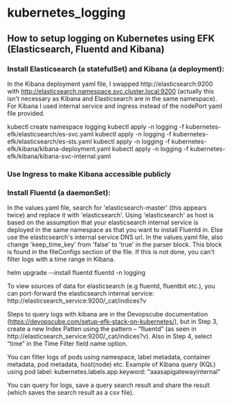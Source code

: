# kubernetes_logging
## How to setup logging on Kubernetes using EFK (Elasticsearch, Fluentd and Kibana)

### Install Elasticsearch (a statefulSet) and Kibana (a deployment):

In the Kibana deployment yaml file, I swapped http://elasticsearch:9200 with http://elasticsearch.namespace.svc.cluster.local:9200 (actually this isn't necessary as Kibana and Elasticsearch are in the same namespace).
For Kibana I used internal service and ingress instead of the nodePort yaml file provided.

kubectl create namespace logging
kubectl apply -n logging -f kubernetes-efk/elasticsearch/es-svc.yaml
kubectl apply -n logging -f kubernetes-efk/elasticsearch/es-sts.yaml
kubectl apply -n logging -f kubernetes-efk/kibana/kibana-deployment.yaml
kubectl apply -n logging -f kubernetes-efk/kibana/kibana-svc-internal.yaml

### Use Ingress to make Kibana accessible publicly 

### Install Fluentd (a daemonSet):
In the values.yaml file, search for 'elasticsearch-master' (this appears twice) and replace it with 'elasticsearch'. Using 'elasticsearch' as host is based on the assumption that your elasticsearch internal service is deployed in the same namespace as that you want to install Fluentd in. Else use the elasticsearch's internal service DNS url.
In the values.yaml file, also change 'keep_time_key' from 'false' to 'true' in the parser block. This block is found in the fileConfigs section of the file. If this is not done, you can't filter logs with a time range in Kibana.

helm upgrade --install fluentd fluentd -n logging

To view sources of data for elasticsearch (e.g fluentd, fluentbit etc.), you can port-forward the elasticsearch internal service:
http://elasticsearch_service:9200/_cat/indices?v

Steps to query logs with kibana are in the Devopscube documentation (https://devopscube.com/setup-efk-stack-on-kubernetes/), but in Step 3, create a new Index Patten using the pattern – “fluentd” (as seen in http://elasticsearch_service:9200/_cat/indices?v).
Also in Step 4, select “time” in the Time Filter field name option.

You can filter logs of pods using namespace, label metadata, container metadata, pod metadata, host(node) etc.
Example of Kibana query (KQL) using pod label:
kubernetes.labels.app.keyword: "aaasapigatewayinternal" 

You can query for logs, save a query search result and share the result (which saves the search result as a csv file).
